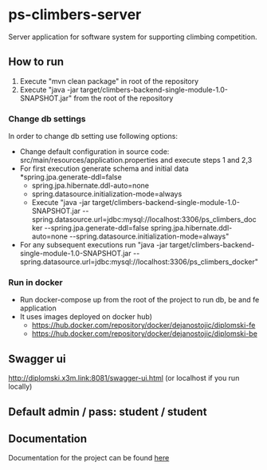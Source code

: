 # ps-climbers-server
Server application for software system for supporting climbing competition.

## How to run

1. Execute "mvn clean package" in root of the repository
2. Execute "java -jar target/climbers-backend-single-module-1.0-SNAPSHOT.jar" from the root of the repository

### Change db settings
In order to change db setting use following options:
* Change default configuration in source code: src/main/resources/application.properties and execute steps 1 and 2,3
* For first execution generate schema and initial data
    *spring.jpa.generate-ddl=false
    * spring.jpa.hibernate.ddl-auto=none
    * spring.datasource.initialization-mode=always
    * Execute "java -jar target/climbers-backend-single-module-1.0-SNAPSHOT.jar --spring.datasource.url=jdbc:mysql://localhost:3306/ps_climbers_docker --spring.jpa.generate-ddl=false spring.jpa.hibernate.ddl-auto=none --spring.datasource.initialization-mode=always"
* For any subsequent executions run "java -jar target/climbers-backend-single-module-1.0-SNAPSHOT.jar --spring.datasource.url=jdbc:mysql://localhost:3306/ps_climbers_docker" 

### Run in docker
* Run docker-compose up from the root of the project to run db, be and fe application 
* It uses images deployed on docker hub)
    * https://hub.docker.com/repository/docker/dejanostojic/diplomski-fe
    * https://hub.docker.com/repository/docker/dejanostojic/diplomski-be

## Swagger ui
http://diplomski.x3m.link:8081/swagger-ui.html (or localhost if you run locally)

## Default admin / pass: student / student

##  Documentation
Documentation for the project can be found [here](https://fonbgacrs-my.sharepoint.com/:w:/g/personal/do20090246_student_fon_bg_ac_rs/EYqGcUJZDwpLm5SBVUwCRJwBro4hG2Oj4lpAxwkJQUf4hw?e=laQtoR)

   
